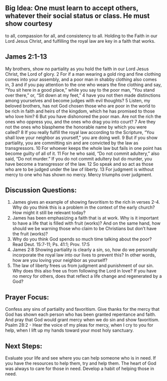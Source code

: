## Big Idea: One must learn to accept others, whatever their social status or class. He must show courtesy
to all, compassion for all, and consistency to all. Holding to the Faith in our Lord Jesus Christ, and fulfilling
the royal law are key in a faith that works.

## James 2:1-13
My brothers, show no partiality as you hold the faith in our Lord Jesus Christ, the Lord of glory. 2 For if a
man wearing a gold ring and fine clothing comes into your assembly, and a poor man in shabby clothing
also comes in, 3 and if you pay attention to the one who wears the fine clothing and say, “You sit here in a
good place,” while you say to the poor man, “You stand over there,” or, “Sit down at my feet,” 4 have you not
then made distinctions among yourselves and become judges with evil thoughts? 5 Listen, my beloved
brothers, has not God chosen those who are poor in the world to be rich in faith and heirs of the kingdom,
which he has promised to those who love him? 6 But you have dishonored the poor man. Are not the rich the
ones who oppress you, and the ones who drag you into court? 7 Are they not the ones who blaspheme the
honorable name by which you were called? 8 If you really fulfill the royal law according to the Scripture, “You
shall love your neighbor as yourself,” you are doing well. 9 But if you show partiality, you are committing sin
and are convicted by the law as transgressors. 10 For whoever keeps the whole law but fails in one point has
become guilty of all of it. 11 For he who said, “Do not commit adultery,” also said, “Do not murder.” If you do
not commit adultery but do murder, you have become a transgressor of the law. 12 So speak and so act as
those who are to be judged under the law of liberty. 13 For judgment is without mercy to one who has shown
no mercy. Mercy triumphs over judgment.

## Discussion Questions:
1. James gives an example of showing favoritism to the rich in verses 2-4. Why do you think this is a
problem in the context of the early church? How might it still be relevant today?
2. James has been emphasizing a faith that is at work. Why is it important to have a life that is filled with
fruit (works)? And on the same hand, how should we be warning those who claim to be Christians but
don’t have the fruit (works)?
3. Why do you think God spends so much time talking about the poor? Read Deut. 15:7-11; Ps. 41:1;
Prov. 17:5
4. James 2:8 Showing partiality is clearly a sin, so, how do we personally incorporate the royal law into
our lives to prevent this? In other words, how are you loving your neighbor as yourself?
5. The law of liberty frees us from judgment and punishment of our sin. Why does this also free us from
following the Lord in love? If you have no mercy for others, does that reflect a life change and
regenerated by a God?

## Prayer Focus:
Confess any sins of partiality and favoritism. Give thanks for the mercy that God has shown each person
who has been granted repentance and faith. And pray that God would grant mercy when we do sin and
show favoritism. Psalm 28:2 - Hear the voice of my pleas for mercy, when I cry to you for help, when I lift
up my hands toward your most holy sanctuary.

## Next Steps:
Evaluate your life and see where you can help someone who is in need. If you have the resources to help
them, try and help them. The heart of God was always to care for those in need. Develop a habit of
helping those in need.